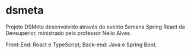 # dsmeta

Projeto DSMeta desenvolvido através do evento Semana Spring React da Devsuperior, ministrado pelo professor Nelio Alves.

Front-End: React e TypeScript;
Back-end: Java e Spring Boot.
